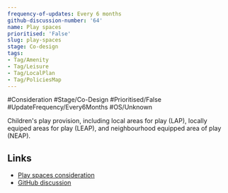 ```yaml
---
frequency-of-updates: Every 6 months
github-discussion-number: '64'
name: Play spaces
prioritised: 'False'
slug: play-spaces
stage: Co-design
tags:
- Tag/Amenity
- Tag/Leisure
- Tag/LocalPlan
- Tag/PoliciesMap
---
```


#Consideration #Stage/Co-Design #Prioritised/False #UpdateFrequency/Every6Months #OS/Unknown

Children's play provision, including local areas for play (LAP), locally equiped areas for play (LEAP), and neighbourhood equipped area of play (NEAP).

## Links

* [Play spaces consideration](https://design.planning.data.gov.uk/planning-consideration/play-spaces)
* [GitHub discussion](https://github.com/digital-land/data-standards-backlog/discussions/64)